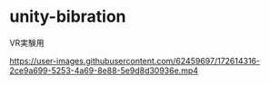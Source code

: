 # unity-bibration
VR実験用


https://user-images.githubusercontent.com/62459697/172614316-2ce9a699-5253-4a69-8e88-5e9d8d30936e.mp4

